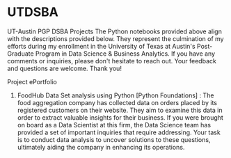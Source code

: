 # UTDSBA
UT-Austin PGP DSBA Projects
The Python notebooks provided above align with the descriptions provided below. They represent the culmination of my efforts during my enrollment in the University of Texas at Austin's Post-Graduate Program in Data Science & Business Analytics. If you have any comments or inquiries, please don't hesitate to reach out. Your feedback and questions are welcome. Thank you!

Project ePortfolio 
1. FoodHub Data Set analysis using Python [Python Foundations] : The food aggregation company has collected data on orders placed by its registered customers on their website. They aim to examine this data in order to extract valuable insights for their business. If you were brought on board as a Data Scientist at this firm, the Data Science team has provided a set of important inquiries that require addressing. Your task is to conduct data analysis to uncover solutions to these questions, ultimately aiding the company in enhancing its operations.

